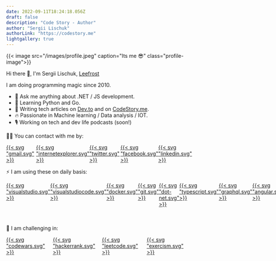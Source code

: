 ```yaml
---
date: 2022-09-11T18:24:18.056Z
draft: false
description: "Code Story - Author"
author: "Sergii Lischuk"
authorLink: "https://codestory.me"
lightgallery: true
---
```


<style>
  .profile-image > a > img {
    width: 25% !important;
    border-radius: 50%;
  }
</style>

{{< image src="/images/profile.jpeg" caption="Its me 😎" class="profile-image">}}


Hi there 👋, I'm Sergii Lischuk, [Leefrost](https://codestory.me) 

I am doing programming magic since 2010.

- 💬 Ask me anything about .NET / JS development.
- 📜 Learning Python and Go.
- 📓 Writing tech articles on [Dev.to](https://dev.to/leefrost) and on [CodeStory.me](https://codestory.me).
- 🔥 Passionate in Machine learning / Data analysis / IOT.
- 🎙️ Working on tech and dev life podcasts (soon!)

👩‍💻 You can contact with me by:

<div style="display: flex">
  <a href="mailto:sergii.lischuk@gmail.com">
    {{< svg "gmail.svg" >}}
  </a>

  <a href="http://leefrost.github.io">
    {{< svg "internetexplorer.svg" >}}
  </a>

  <a href="https://twitter.com/LeeFrost_">
    {{< svg "twitter.svg" >}}
  </a>

  <a href="https://www.facebook.com/sergii.lischuk">
    {{< svg "facebook.svg" >}}
  </a>

  <a href="https://www.linkedin.com/in/sergiilischuk/">
    {{< svg "linkedin.svg" >}}
  </a>
</div>

⚡ I am using these on daily basis:

<div style="display: flex">
  <a href="https://visualstudio.microsoft.com/">
  {{< svg "visualstudio.svg" >}}
  </a>

  <a href="https://code.visualstudio.com/">
  {{< svg "visualstudiocode.svg" >}}
  </a>

  <a href="https://www.docker.com/">
  {{< svg "docker.svg" >}}
  </a>

  <a href="https://git-scm.com/">
  {{< svg "git.svg" >}}
  </a>

  <a href="https://dotnet.microsoft.com/">
  {{< svg "dot-net.svg" >}}
  </a>
  
  <a href="https://typescript.org/">
  {{< svg "typescript.svg" >}}
  </a>

  <a href="https://graphql.org/">
  {{< svg "graphql.svg" >}}
  </a>

  <a href="https://angular.io/">
  {{< svg "angular.svg" >}}
  </a>
  
  <a href="https://nodejs.org/">
  {{< svg "node-dot-js.svg" >}}
  </a>

  <a href="https://www.microsoft.com/ru-ru/sql-server/sql-server-2019">
  {{< svg "microsoftsqlserver.svg" >}}
  </a>
  
  <a href="https://azure.microsoft.com/">
    {{< svg "microsoftazure.svg" >}}
  </a>

  <a href="https://aws.amazon.com/">
  {{< svg "amazonaws.svg" >}}
  </a>
</div>

🏅 I am challenging in:

<div style="display: flex">
  <a href="http://codewars.com">
  {{< svg "codewars.svg" >}}
</a>

<a href="https://www.hackerrank.com/">
{{< svg "hackerrank.svg" >}}
</a>

<a href="https://leetcode.com/">
{{< svg "leetcode.svg" >}}
</a>

<a href="https://exercism.io/">
{{< svg "exercism.svg" >}}
</a>
</div>
